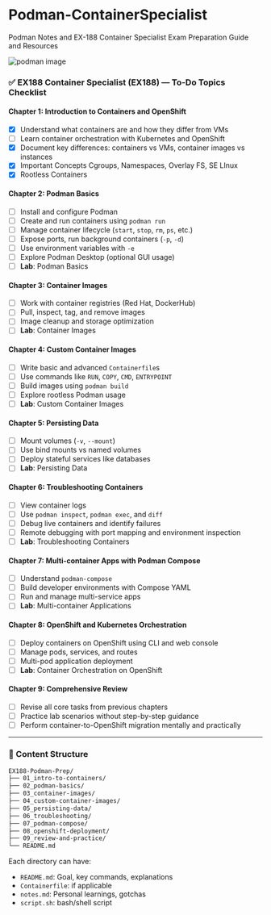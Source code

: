 # Podman-ContainerSpecialist
Podman Notes and EX-188 Container Specialist Exam Preparation Guide and Resources 

![podman image](https://fedoramagazine.org/wp-content/uploads/2024/09/podman-2.jpg)

### ✅ **EX188 Container Specialist (EX188) — To-Do Topics Checklist**

#### Chapter 1: Introduction to Containers and OpenShift

* [X]  Understand what containers are and how they differ from VMs
* [ ]  Learn container orchestration with Kubernetes and OpenShift
* [X]  Document key differences: containers vs VMs, container images vs instances
* [X]  Important Concepts Cgroups, Namespaces, Overlay FS, SE LInux
* [X]  Rootless Containers

####  Chapter 2: Podman Basics

* [ ]  Install and configure Podman
* [ ]  Create and run containers using `podman run`
* [ ]  Manage container lifecycle (`start`, `stop`, `rm`, `ps`, etc.)
* [ ]  Expose ports, run background containers (`-p`, `-d`)
* [ ]  Use environment variables with `-e`
* [ ]  Explore Podman Desktop (optional GUI usage)
* [ ]  **Lab**: Podman Basics

#### Chapter 3: Container Images

* [ ]  Work with container registries (Red Hat, DockerHub)
* [ ]  Pull, inspect, tag, and remove images
* [ ]  Image cleanup and storage optimization
* [ ]  **Lab**: Container Images

####  Chapter 4: Custom Container Images

* [ ]  Write basic and advanced `Containerfile`s
* [ ]  Use commands like `RUN`, `COPY`, `CMD`, `ENTRYPOINT`
* [ ]  Build images using `podman build`
* [ ]  Explore rootless Podman usage
* [ ]  **Lab**: Custom Container Images

####  Chapter 5: Persisting Data

* [ ]  Mount volumes (`-v`, `--mount`)
* [ ]  Use bind mounts vs named volumes
* [ ]  Deploy stateful services like databases
* [ ]  **Lab**: Persisting Data

####  Chapter 6: Troubleshooting Containers

* [ ]  View container logs
* [ ]  Use `podman inspect`, `podman exec`, and `diff`
* [ ]  Debug live containers and identify failures
* [ ]  Remote debugging with port mapping and environment inspection
* [ ]  **Lab**: Troubleshooting Containers

####  Chapter 7: Multi-container Apps with Podman Compose

* [ ]  Understand `podman-compose`
* [ ]  Build developer environments with Compose YAML
* [ ]  Run and manage multi-service apps
* [ ]  **Lab**: Multi-container Applications

####  Chapter 8: OpenShift and Kubernetes Orchestration

* [ ]  Deploy containers on OpenShift using CLI and web console
* [ ]  Manage pods, services, and routes
* [ ]  Multi-pod application deployment
* [ ]  **Lab**: Container Orchestration on OpenShift

####  Chapter 9: Comprehensive Review

* [ ] Revise all core tasks from previous chapters
* [ ] Practice lab scenarios without step-by-step guidance
* [ ] Perform container-to-OpenShift migration mentally and practically

---

### 📁 Content Structure

```bash
EX188-Podman-Prep/
├── 01_intro-to-containers/
├── 02_podman-basics/
├── 03_container-images/
├── 04_custom-container-images/
├── 05_persisting-data/
├── 06_troubleshooting/
├── 07_podman-compose/
├── 08_openshift-deployment/
├── 09_review-and-practice/
└── README.md
```

Each directory can have:

* `README.md`: Goal, key commands, explanations
* `Containerfile`: if applicable
* `notes.md`: Personal learnings, gotchas
* `script.sh`: bash/shell script 



